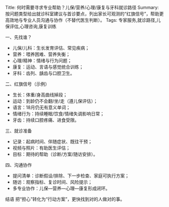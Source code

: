 Title: 何时需要寻求专业帮助？儿保/营养/心理/康复与牙科就诊路径
Summary: 按问题类型给出就诊科室建议与首诊要点，列出家长可观测的“红旗信号”，帮助更高效地与专业人员沟通与协作（不替代医生判断）。
Tags: 专家服务,就诊路径,儿保评估,心理咨询,康复训练

一、先找谁？
- 儿保/儿科：生长发育评估、常见疾病；
- 营养：喂养困难、营养失衡；
- 心理/精神：情绪与行为问题；
- 康复：运动、言语与感觉统合训练；
- 牙科：齿列、龋齿与口腔卫生。

二、红旗信号（示例）
- 生长：体重/身高曲线掉段；
- 运动：到龄仍不会翻/坐/走（遵儿保评估）；
- 语言：18月仍无有意义单词；
- 情绪行为：持续睡眠/饮食/情绪失调影响日常；
- 牙齿：持续口腔疼痛、进食受限。

三、就诊准备
- 记录：起病时间、伴随症状、既往干预；
- 视频与照片：有助医生评估；
- 目标：期待的帮助（诊断/方案/随访安排）。

四、沟通协作
- 提问清单：诊断假设/排除、下一步检查、家庭可执行方案；
- 随访：观察指标、复诊时间、风险提示；
- 多专业协作：儿保—营养—心理—康复形成闭环。

结语
把“担心”转化为“行动方案”，更快找到对的人做对的事。

